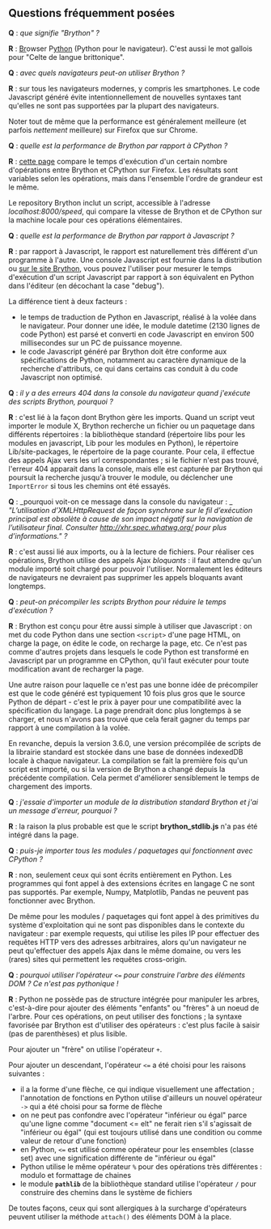 Questions fréquemment posées
----------------------------

__Q__ : _que signifie "Brython" ?_

__R__ : <u>Br</u>owser P<u>ython</u> (Python pour le navigateur). C'est aussi
le mot gallois pour "Celte de langue brittonique".

__Q__ : _avec quels navigateurs peut-on utiliser Brython ?_

__R__ : sur tous les navigateurs modernes, y compris les smartphones. Le code
Javascript généré évite intentionnellement de nouvelles syntaxes tant qu'elles
ne sont pas supportées par la plupart des navigateurs.

Noter tout de même que la performance est généralement meilleure (et parfois
_nettement_ meilleure) sur Firefox que sur Chrome.

__Q__ : _quelle est la performance de Brython par rapport à CPython ?_

__R__ : [cette page](../../speed_results.html) compare le temps d'exécution d'un
certain nombre d'opérations entre Brython et CPython sur Firefox. Les
résultats sont variables selon les opérations, mais dans l'ensemble l'ordre de
grandeur est le même.

Le repository Brython inclut un script, accessible à l'adresse
_localhost:8000/speed_, qui compare la vitesse de Brython et de CPython sur la
machine locale pour ces opérations élémentaires.

__Q__ : _quelle est la performance de Brython par rapport à Javascript ?_

__R__ : par rapport à Javascript, le rapport est naturellement très différent
d'un programme à l'autre. Une console Javascript est fournie dans la
distribution ou [sur le site Brython](http://brython.info/tests/js_console.html),
vous pouvez l'utiliser pour mesurer le temps d'exécution d'un script
Javascript par rapport à son équivalent en Python dans l'éditeur (en décochant
la case "debug").

La différence tient à deux facteurs :

- le temps de traduction de Python en Javascript, réalisé à la volée dans le
  navigateur. Pour donner une idée, le module datetime (2130 lignes de code
  Python) est parsé et converti en code Javascript en environ 500
  millisecondes sur un PC de puissance moyenne.
- le code Javascript généré par Brython doit être conforme aux spécifications
  de Python, notamment au caractère dynamique de la recherche d'attributs, ce
  qui dans certains cas conduit à du code Javascript non optimisé.

__Q__ : _il y a des erreurs 404 dans la console du navigateur quand j'exécute_
_des scripts Brython, pourquoi ?_

__R__ : c'est lié à la façon dont Brython gère les imports. Quand un script
veut importer le module X, Brython recherche un fichier ou un paquetage dans
différents répertoires : la bibliothèque standard (répertoire libs pour les
modules en javascript, Lib pour les modules en Python), le répertoire
Lib/site-packages, le répertoire de la page courante. Pour cela, il effectue
des appels Ajax vers les url correspondantes ; si le fichier n'est pas trouvé,
l'erreur 404 apparait dans la console, mais elle est capturée par Brython qui
poursuit la recherche jusqu'à trouver le module, ou déclencher une
`ImportError` si tous les chemins ont été essayés.

__Q__ : _pourquoi voit-on ce message dans la console du navigateur : _
_"L’utilisation d’XMLHttpRequest de façon synchrone sur le fil d’exécution_
_principal est obsolète à cause de son impact négatif sur la navigation de_
_l’utilisateur final. Consulter http://xhr.spec.whatwg.org/ pour plus_
_d’informations." ?_

__R__ : c'est aussi lié aux imports, ou à la lecture de fichiers. Pour
réaliser ces opérations, Brython utilise des appels Ajax _bloquants_ : il
faut attendre qu'un module importé soit chargé pour pouvoir l'utiliser.
Normalement les éditeurs de navigateurs ne devraient pas supprimer les appels
bloquants avant longtemps.

__Q__ : _peut-on précompiler les scripts Brython pour réduire le temps_
_d'exécution ?_

__R__ : Brython est conçu pour être aussi simple à utiliser que Javascript :
on met du code Python dans une section `<script>` d'une page HTML, on charge
la page, on édite le code, on recharge la page, etc. Ce n'est pas comme
d'autres projets dans lesquels le code Python est transformé en Javascript
par un programme en CPython, qu'il faut exécuter pour toute modification
avant de recharger la page.

Une autre raison pour laquelle ce n'est pas une bonne idée de précompiler est
que le code généré est typiquement 10 fois plus gros que le source Python de
départ - c'est le prix à payer pour une compatibilité avec la spécification du
langage. La page prendrait donc plus longtemps à se charger, et nous n'avons
pas trouvé que cela ferait gagner du temps par rapport à une compilation à la
volée.

En revanche, depuis la version 3.6.0, une version précompilée de scripts de la
librairie standard est stockée dans une base de données indexedDB locale à
chaque navigateur. La compilation se fait la première fois qu'un script est
importé, ou si la version de Brython a changé depuis la précédente
compilation. Cela permet d'améliorer sensiblement le temps de chargement des
imports.

__Q__ : _j'essaie d'importer un module de la distribution standard Brython et_
_j'ai un message d'erreur, pourquoi ?_

__R__ : la raison la plus probable est que le script __brython_stdlib.js__
n'a pas été intégré dans la page.

__Q__ : _puis-je importer tous les modules / paquetages qui fonctionnent avec_
_CPython ?_

__R__ : non, seulement ceux qui sont écrits entièrement en Python. Les
programmes qui font appel à des extensions écrites en langage C ne sont pas
supportés. Par exemple, Numpy, Matplotlib, Pandas ne peuvent pas fonctionner
avec Brython.

De même pour les modules / paquetages qui font appel à des primitives du
système d'exploitation qui ne sont pas disponibles dans le contexte du
navigateur : par exemple requests, qui utilise les piles IP pour effectuer
des requêtes HTTP vers des adresses arbitraires, alors qu'un navigateur ne
peut qu'effectuer des appels Ajax dans le même domaine, ou vers les (rares)
sites qui permettent les requêtes cross-origin.

__Q__ : _pourquoi utiliser l'opérateur `<=` pour construire l'arbre des_
_éléments DOM ? Ce n'est pas pythonique !_

__R__ : Python ne possède pas de structure intégrée pour manipuler les arbres,
c'est-à-dire pour ajouter des éléments "enfants" ou "frères" à un noeud de
l'arbre. Pour ces opérations, on peut utiliser des fonctions ; la syntaxe
favorisée par Brython est d'utiliser des opérateurs : c'est plus facile à
saisir (pas de parenthèses) et plus lisible.

Pour ajouter un "frère" on utilise l'opérateur `+`.

Pour ajouter un descendant, l'opérateur `<=` a été choisi pour les raisons
suivantes :

- il a la forme d'une flèche, ce qui indique visuellement une affectation ;
  l'annotation de fonctions en Python utilise d'ailleurs un nouvel opérateur
  `->` qui a été choisi pour sa forme de flèche
- on ne peut pas confondre avec l'opérateur "inférieur ou égal" parce qu'une
  ligne comme "document <= elt" ne ferait rien s'il s'agissait de "inférieur
  ou égal" (qui est toujours utilisé dans une condition ou comme valeur de
  retour d'une fonction)
- en Python, `<=` est utilisé comme opérateur pour les ensembles (classe set)
  avec une signification différente de "inférieur ou égal"
- Python utilise le même opérateur `%` pour des opérations très différentes :
  modulo et formattage de chaines
- le module __`pathlib`__ de la bibliothèque standard utilise l'opérateur `/`
  pour construire des chemins dans le système de fichiers

De toutes façons, ceux qui sont allergiques à la surcharge d'opérateurs
peuvent utiliser la méthode `attach()` des éléments DOM à la place.

